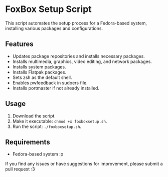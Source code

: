 # FoxBox Setup Script
This script automates the setup process for a Fedora-based system, installing various packages and configurations.

## Features

- Updates package repositories and installs necessary packages.
- Installs multimedia, graphics, video editing, and network packages.
- Installs system packages.
- Installs Flatpak packages.
- Sets zsh as the default shell.
- Enables pwfeedback in sudoers file.
- Installs portmaster if not already installed.

## Usage

1. Download the script.
2. Make it executable: `chmod +x foxboxsetup.sh`.
3. Run the script: `./foxboxsetup.sh`.

## Requirements

- Fedora-based system :p

If you find any issues or have suggestions for improvement, please submit a pull request :3
